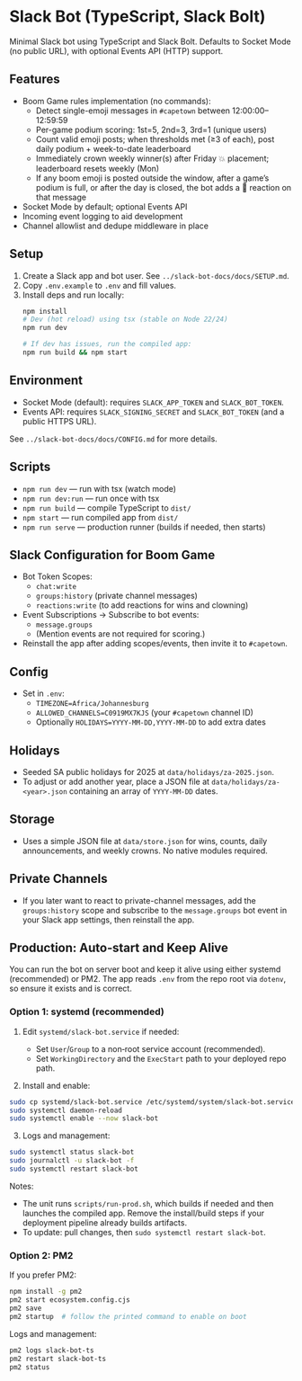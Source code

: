 # Slack Bot (TypeScript, Slack Bolt)

Minimal Slack bot using TypeScript and Slack Bolt. Defaults to Socket Mode (no public URL), with optional Events API (HTTP) support.

## Features
- Boom Game rules implementation (no commands):
  - Detect single-emoji messages in `#capetown` between 12:00:00–12:59:59
  - Per-game podium scoring: 1st=5, 2nd=3, 3rd=1 (unique users)
  - Count valid emoji posts; when thresholds met (≥3 of each), post daily podium + week-to-date leaderboard
  - Immediately crown weekly winner(s) after Friday :boom: placement; leaderboard resets weekly (Mon)
  - If any boom emoji is posted outside the window, after a game’s podium is full, or after the day is closed, the bot adds a :clown_face: reaction on that message
- Socket Mode by default; optional Events API
- Incoming event logging to aid development
- Channel allowlist and dedupe middleware in place

## Setup
1. Create a Slack app and bot user. See `../slack-bot-docs/docs/SETUP.md`.
2. Copy `.env.example` to `.env` and fill values.
3. Install deps and run locally:
   ```bash
   npm install
   # Dev (hot reload) using tsx (stable on Node 22/24)
   npm run dev

   # If dev has issues, run the compiled app:
   npm run build && npm start
   ```

## Environment
- Socket Mode (default): requires `SLACK_APP_TOKEN` and `SLACK_BOT_TOKEN`.
- Events API: requires `SLACK_SIGNING_SECRET` and `SLACK_BOT_TOKEN` (and a public HTTPS URL).

See `../slack-bot-docs/docs/CONFIG.md` for more details.

## Scripts
- `npm run dev` — run with tsx (watch mode)
- `npm run dev:run` — run once with tsx
- `npm run build` — compile TypeScript to `dist/`
- `npm start` — run compiled app from `dist/`
 - `npm run serve` — production runner (builds if needed, then starts)

## Slack Configuration for Boom Game
- Bot Token Scopes:
  - `chat:write`
  - `groups:history` (private channel messages)
  - `reactions:write` (to add reactions for wins and clowning)
- Event Subscriptions → Subscribe to bot events:
  - `message.groups`
  - (Mention events are not required for scoring.)
- Reinstall the app after adding scopes/events, then invite it to `#capetown`.

## Config
- Set in `.env`:
  - `TIMEZONE=Africa/Johannesburg`
  - `ALLOWED_CHANNELS=C0919MX7KJS` (your `#capetown` channel ID)
  - Optionally `HOLIDAYS=YYYY-MM-DD,YYYY-MM-DD` to add extra dates

## Holidays
- Seeded SA public holidays for 2025 at `data/holidays/za-2025.json`.
- To adjust or add another year, place a JSON file at `data/holidays/za-<year>.json` containing an array of `YYYY-MM-DD` dates.

## Storage
- Uses a simple JSON file at `data/store.json` for wins, counts, daily announcements, and weekly crowns. No native modules required.

## Private Channels
- If you later want to react to private-channel messages, add the `groups:history` scope and subscribe to the `message.groups` bot event in your Slack app settings, then reinstall the app.

## Production: Auto‑start and Keep Alive

You can run the bot on server boot and keep it alive using either systemd (recommended) or PM2. The app reads `.env` from the repo root via `dotenv`, so ensure it exists and is correct.

### Option 1: systemd (recommended)

1) Edit `systemd/slack-bot.service` if needed:
   - Set `User`/`Group` to a non‑root service account (recommended).
   - Set `WorkingDirectory` and the `ExecStart` path to your deployed repo path.

2) Install and enable:
```bash
sudo cp systemd/slack-bot.service /etc/systemd/system/slack-bot.service
sudo systemctl daemon-reload
sudo systemctl enable --now slack-bot
```

3) Logs and management:
```bash
sudo systemctl status slack-bot
sudo journalctl -u slack-bot -f
sudo systemctl restart slack-bot
```

Notes:
- The unit runs `scripts/run-prod.sh`, which builds if needed and then launches the compiled app. Remove the install/build steps if your deployment pipeline already builds artifacts.
- To update: pull changes, then `sudo systemctl restart slack-bot`.

### Option 2: PM2

If you prefer PM2:
```bash
npm install -g pm2
pm2 start ecosystem.config.cjs
pm2 save
pm2 startup  # follow the printed command to enable on boot
```

Logs and management:
```bash
pm2 logs slack-bot-ts
pm2 restart slack-bot-ts
pm2 status
```
